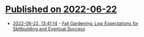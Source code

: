 # [Published on 2022-06-22](index.md)

* [2022-06-22, 13:41:14](https://news.ycombinator.com/item?id=31835868) - [Fail Gardening: Low Expectations for Skillbuilding and Eventual Success](https://feastofassumption.substack.com/p/fail-gardening)
